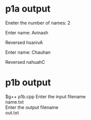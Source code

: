 <h1>p1a output</h1>
Eneter the number of names: 
2

 Enter name: Avinash

 Reversed hsanivA

 Enter name: Chauhan

 Reversed nahuahC


<h1>p1b output</h1>
$g++ p1b.cpp
Enter the input filename <br>
name.txt <br>
Enter the output filename <br>
out.txt

